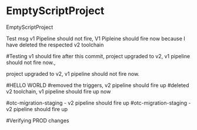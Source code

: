 # EmptyScriptProject
EmptyScriptProject

Test msg
v1 Pipeline should not fire, 
V1 Pipleine should fire now because I have deleted the respected v2 toolchain 


#Testing
v1 should fire after this commit,
project upgraded to v2, v1 pipeline should not fire now.,

project upgraded to v2, v1 pipeline should not fire now.

#HELLO WORLD
#removed the triggers, v2 pipeline should fire up
#deleted v2 toolchain, v1 pipeline should fire up now


#otc-migration-staging - v2 pipeline should fire up
#otc-migration-staging - v2 pipeline should fire up

#Verifying PROD changes
